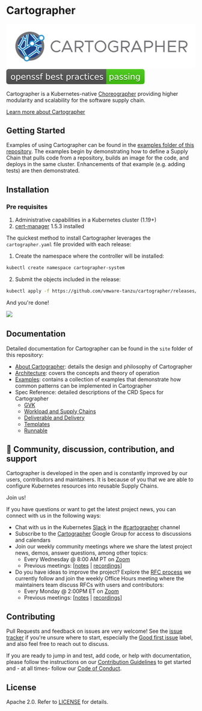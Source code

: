 # Cartographer

<img src="assets/cartographer-logo.png">
<a href="https://bestpractices.coreinfrastructure.org/en/projects/5329"> <img src="assets/passing.svg"></a>

Cartographer is a Kubernetes-native [Choreographer] providing higher modularity and scalability for the software supply chain.

[Learn more about Cartographer](https://cartographer.sh/docs/latest/)

[Choreographer]: https://tanzu.vmware.com/developer/guides/supply-chain-choreography/

## Getting Started

Examples of using Cartographer can be found in the
[examples folder of this repository](examples/README.md).
The examples begin by demonstrating how to define a Supply Chain that pulls code from a repository,
builds an image for the code, and deploys in the same cluster. Enhancements of that example
(e.g. adding tests) are then demonstrated.
## Installation

### Pre requisites
1. Administrative capabilities in a Kubernetes cluster (1.19+)
2. [cert-manager](https://cartographer.sh/docs/v0.0.7/install/) 1.5.3 installed

The quickest method to install Cartographer leverages the `cartographer.yaml` file provided with each release:

1. Create the namespace where the controller will be installed:

```bash
kubectl create namespace cartographer-system
```
2. Submit the objects included in the release:

```bash
kubectl apply -f https://github.com/vmware-tanzu/cartographer/releases/latest/download/cartographer.yaml
```
And you're done!

<img src="assets/Carto-install-yaml-v2.gif">

## Documentation

Detailed documentation for Cartographer can be found in the `site` folder of this repository:

* [About Cartographer](https://cartographer.sh/docs/latest/): details the design and philosophy of Cartographer
* [Architecture](https://cartographer.sh/docs/latest/architecture/): covers the concepts and theory of operation
* [Examples](https://github.com/vmware-tanzu/cartographer/tree/main/examples): contains a collection of examples that demonstrate how common patterns can be implemented in Cartographer 
* Spec Reference: detailed descriptions of the CRD Specs for Cartographer
  * [GVK](https://cartographer.sh/docs/latest/reference/gvk/)
  * [Workload and Supply Chains](https://cartographer.sh/docs/latest/reference/workload/)
  * [Deliverable and Delivery](https://cartographer.sh/docs/latest/reference/deliverable/)
  * [Templates](https://cartographer.sh/docs/latest/reference/template/)
  * [Runnable](https://cartographer.sh/docs/latest/reference/runnable/)

## 🤗 Community, discussion, contribution, and support

Cartographer is developed in the open and is constantly improved by our users, contributors and maintainers. It is
because of you that we are able to configure Kubernetes resources into reusable Supply Chains.

Join us!

If you have questions or want to get the latest project news, you can connect with us in the following ways:

- Chat with us in the Kubernetes [Slack](https://slack.k8s.io) in
  the [#cartographer](https://kubernetes.slack.com/archives/C02HKPSEKV1) channel
- Subscribe to the [Cartographer](https://groups.google.com/g/cartographeross) Google Group for access to discussions
  and calendars
- Join our weekly community meetings where we share the latest project news, demos, answer questions, among other
  topics:
    - Every Wednesday @ 8:00 AM PT on [Zoom](https://VMware.zoom.us/j/93284305373?pwd=UnJKL0ZaN0pqeXVMczk1WThOSUp6QT09)
    - Previous
      meetings: [[notes](https://docs.google.com/document/d/1HwsjzxpsNI0l1sVAUia4A65lhrkfSF-_XfKoZUHI120/edit?usp=sharing) | [recordings](https://www.youtube.com/playlist?list=PL7bmigfV0EqSZA5OLwrqKsAYXA1GqPtu8)]
- Do you have ideas to improve the project? Explore the [RFC process](https://github.com/vmware-tanzu/cartographer/blob/main/rfc/README.md) we currently follow and join the weekly Office Hours meeting where the maintainers team discuss RFCs  with users and contributors:
    - Every Monday @ 2:00PM ET on [Zoom](https://VMware.zoom.us/j/94592229106?pwd=eEtpekxsSERoOVNlemJWZGJTK3hvdz09)
    - Previous meetings: [[notes](https://hackmd.io/g5EjHok9SiKqlwV846QlvA?view) | [recordings](https://youtube.com/playlist?list=PL7bmigfV0EqSkIcCBTr3nQq04hh_EFK2a)]  
## Contributing

Pull Requests and feedback on issues are very welcome! See
the [issue tracker](https://github.com/vmware-tanzu/cartographer/issues) if you're unsure where to start, especially
the [Good first issue](https://github.com/vmware-tanzu/cartographer/labels/good%20first%20issue) label, and also feel
free to reach out to discuss.

If you are ready to jump in and test, add code, or help with documentation, please follow the instructions on
our [Contribution Guidelines](CONTRIBUTING.md) to get started and - at all times- follow
our [Code of Conduct](CODE-OF-CONDUCT.md).

## License

Apache 2.0. Refer to [LICENSE](LICENSE) for details.

[admission webhook]: https://kubernetes.io/docs/reference/access-authn-authz/extensible-admission-controllers/
[carvel Packaging]: https://carvel.dev/kapp-controller/docs/latest/packaging/
[cert-manager]: https://github.com/jetstack/cert-manager
[kapp-controller]: https://carvel.dev/kapp-controller/
[kapp]: https://carvel.dev/kapp/
[kind]: https://github.com/kubernetes-sigs/kind
